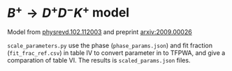 $B^{+} \rightarrow D^{+}D^{-}K^{+}$ model
=========================================

Model from [physrevd.102.112003](https://doi.org/10.1103/physrevd.102.112003) and preprint [arxiv:2009.00026](https://arxiv.org/abs/2009.00026)


`scale_parameters.py` use the phase (`phase_params.json`) and  fit fraction (`fit_frac_ref.csv`) in table IV to convert parameter in to TFPWA, and give a comparation of table VI. The results is `scaled_params.json` files.

